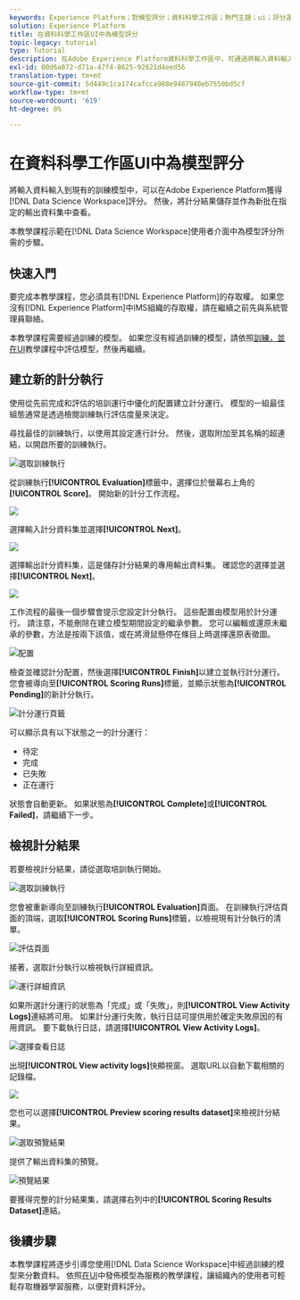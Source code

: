 ```yaml
---
keywords: Experience Platform；對模型評分；資料科學工作區；熱門主題；ui；評分運行；評分結果
solution: Experience Platform
title: 在資料科學工作區UI中為模型評分
topic-legacy: tutorial
type: Tutorial
description: 在Adobe Experience Platform資料科學工作區中，可通過將輸入資料輸入到現有的訓練模型中來獲得評分。 然後，將計分結果儲存並作為新批在指定的輸出資料集中查看。
exl-id: 00d6a872-d71a-47f4-8625-92621d4eed56
translation-type: tm+mt
source-git-commit: 5d449c1ca174cafcca988e9487940eb7550bd5cf
workflow-type: tm+mt
source-wordcount: '619'
ht-degree: 0%

---
```


# 在資料科學工作區UI中為模型評分

將輸入資料輸入到現有的訓練模型中，可以在Adobe Experience Platform獲得[!DNL Data Science Workspace]評分。 然後，將計分結果儲存並作為新批在指定的輸出資料集中查看。

本教學課程示範在[!DNL Data Science Workspace]使用者介面中為模型評分所需的步驟。

## 快速入門

要完成本教學課程，您必須具有[!DNL Experience Platform]的存取權。 如果您沒有[!DNL Experience Platform]中IMS組織的存取權，請在繼續之前先與系統管理員聯絡。

本教學課程需要經過訓練的模型。 如果您沒有經過訓練的模型，請依照[訓練，並在UI](./train-evaluate-model-ui.md)教學課程中評估模型，然後再繼續。

## 建立新的計分執行

使用從先前完成和評估的培訓運行中優化的配置建立計分運行。 模型的一組最佳組態通常是透過檢閱訓練執行評估度量來決定。

尋找最佳的訓練執行，以使用其設定進行計分。 然後，選取附加至其名稱的超連結，以開啟所要的訓練執行。

![選取訓練執行](../images/models-recipes/score/select-run.png)

從訓練執行&#x200B;**[!UICONTROL Evaluation]**&#x200B;標籤中，選擇位於螢幕右上角的&#x200B;**[!UICONTROL Score]**。 開始新的計分工作流程。

![](../images/models-recipes/score/training_run_overview.png)

選擇輸入計分資料集並選擇&#x200B;**[!UICONTROL Next]**。

![](../images/models-recipes/score/scoring_input.png)

選擇輸出計分資料集，這是儲存計分結果的專用輸出資料集。 確認您的選擇並選擇&#x200B;**[!UICONTROL Next]**。

![](../images/models-recipes/score/scoring_results.png)

工作流程的最後一個步驟會提示您設定計分執行。 這些配置由模型用於計分運行。
請注意，不能刪除在建立模型期間設定的繼承參數。 您可以編輯或還原未繼承的參數，方法是按兩下該值，或在將滑鼠懸停在條目上時選擇還原表徵圖。

![配置](../images/models-recipes/score/configuration.png)

檢查並確認計分配置，然後選擇&#x200B;**[!UICONTROL Finish]**&#x200B;以建立並執行計分運行。 您會被導向至&#x200B;**[!UICONTROL Scoring Runs]**&#x200B;標籤，並顯示狀態為&#x200B;**[!UICONTROL Pending]**&#x200B;的新計分執行。

![計分運行頁籤](../images/models-recipes/score/scoring_runs_tab.png)

可以顯示具有以下狀態之一的計分運行：
- 待定
- 完成
- 已失敗
- 正在運行

狀態會自動更新。 如果狀態為&#x200B;**[!UICONTROL Complete]**&#x200B;或&#x200B;**[!UICONTROL Failed]**，請繼續下一步。

## 檢視計分結果

若要檢視計分結果，請從選取培訓執行開始。

![選取訓練執行](../images/models-recipes/score/select-run.png)

您會被重新導向至訓練執行&#x200B;**[!UICONTROL Evaluation]**&#x200B;頁面。 在訓練執行評估頁面的頂端，選取&#x200B;**[!UICONTROL Scoring Runs]**&#x200B;標籤，以檢視現有計分執行的清單。

![評估頁面](../images/models-recipes/score/view_scoring_runs.png)

接著，選取計分執行以檢視執行詳細資訊。

![運行詳細資訊](../images/models-recipes/score/view_details.png)

如果所選計分運行的狀態為「完成」或「失敗」，則&#x200B;**[!UICONTROL View Activity Logs]**&#x200B;連結將可用。 如果計分運行失敗，執行日誌可提供用於確定失敗原因的有用資訊。 要下載執行日誌，請選擇&#x200B;**[!UICONTROL View Activity Logs]**。

![選擇查看日誌](../images/models-recipes/score/view_logs.png)

出現&#x200B;**[!UICONTROL View activity logs]**&#x200B;快顯視窗。 選取URL以自動下載相關的記錄檔。

![](../images/models-recipes/score/activity_logs.png)

您也可以選擇&#x200B;**[!UICONTROL Preview scoring results dataset]**&#x200B;來檢視計分結果。

![選取預覽結果](../images/models-recipes/score/view_results.png)

提供了輸出資料集的預覽。

![預覽結果](../images/models-recipes/score/preview_results.png)

要獲得完整的計分結果集，請選擇右列中的&#x200B;**[!UICONTROL Scoring Results Dataset]**&#x200B;連結。

## 後續步驟

本教學課程將逐步引導您使用[!DNL Data Science Workspace]中經過訓練的模型來分數資料。 依照[在UI](./publish-model-service-ui.md)中發佈模型為服務的教學課程，讓組織內的使用者可輕鬆存取機器學習服務，以便對資料評分。
